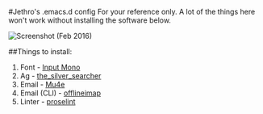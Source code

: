 #Jethro's .emacs.d config
For your reference only. A lot of the things here won't work without installing the software below.

![Screenshot (Feb 2016)](https://raw.githubusercontent.com/jethrokuan/.emacs.d/master/screenshot/image.png)

##Things to install:
1. Font - [Input Mono](input.fontbureau.com)
2. Ag - [the_silver_searcher](https://github.com/ggreer/the_silver_searcher) 
3. Email - [Mu4e](http://www.djcbsoftware.nl/code/mu/mu4e.html ) 
4. Email (CLI) - [offlineimap](http://offlineimap.org/ ) 
5. Linter - [proselint](https://github.com/amperser/proselint ) 

